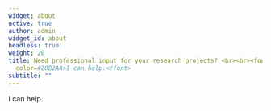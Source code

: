 ```yaml
---
widget: about
active: true
author: admin
widget_id: about
headless: true
weight: 20
title: Need professional input for your research projects? <br><br><font
  color=#20B2AA>I can help.</font>
subtitle: ""
---
```

I can help..
